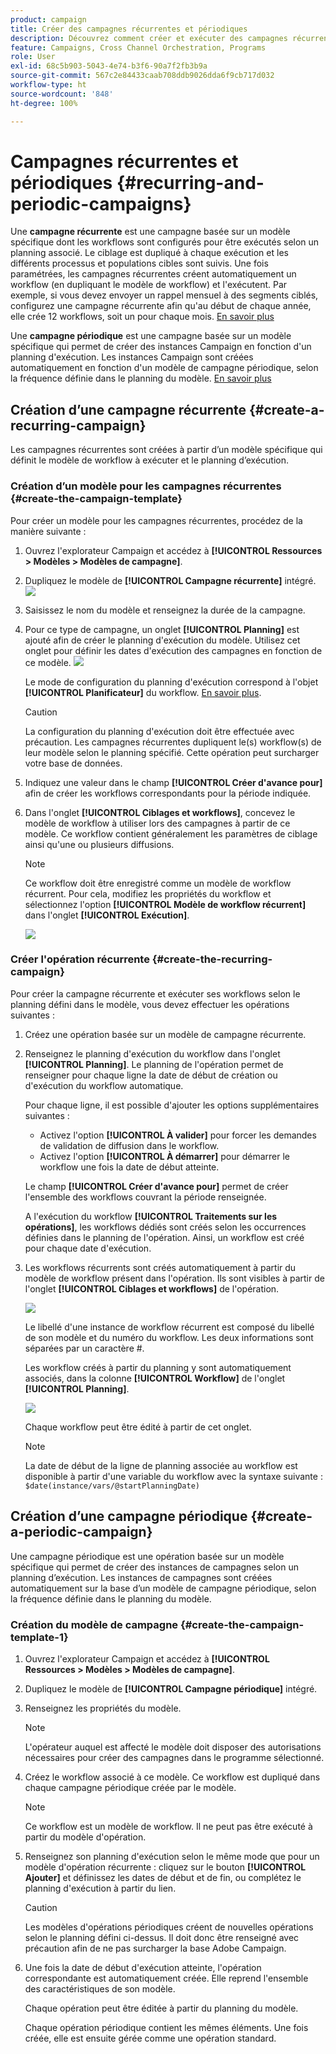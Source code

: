 ```yaml
---
product: campaign
title: Créer des campagnes récurrentes et périodiques
description: Découvrez comment créer et exécuter des campagnes récurrentes et périodiques.
feature: Campaigns, Cross Channel Orchestration, Programs
role: User
exl-id: 68c5b903-5043-4e74-b3f6-90a7f2fb3b9a
source-git-commit: 567c2e84433caab708ddb9026dda6f9cb717d032
workflow-type: ht
source-wordcount: '848'
ht-degree: 100%

---
```


# Campagnes récurrentes et périodiques {#recurring-and-periodic-campaigns}

Une **campagne récurrente** est une campagne basée sur un modèle spécifique dont les workflows sont configurés pour être exécutés selon un planning associé. Le ciblage est dupliqué à chaque exécution et les différents processus et populations cibles sont suivis.  Une fois paramétrées, les campagnes récurrentes créent automatiquement un workflow (en dupliquant le modèle de workflow) et l&#39;exécutent. Par exemple, si vous devez envoyer un rappel mensuel à des segments ciblés, configurez une campagne récurrente afin qu&#39;au début de chaque année, elle crée 12 workflows, soit un pour chaque mois. [En savoir plus](#create-a-recurring-campaign)

Une **campagne périodique** est une campagne basée sur un modèle spécifique qui permet de créer des instances Campaign en fonction d&#39;un planning d&#39;exécution. Les instances Campaign sont créées automatiquement en fonction d&#39;un modèle de campagne périodique, selon la fréquence définie dans le planning du modèle. [En savoir plus](#create-a-periodic-campaign)

## Création d’une campagne récurrente {#create-a-recurring-campaign}

Les campagnes récurrentes sont créées à partir d’un modèle spécifique qui définit le modèle de workflow à exécuter et le planning d’exécution.

### Création d’un modèle pour les campagnes récurrentes {#create-the-campaign-template}

Pour créer un modèle pour les campagnes récurrentes, procédez de la manière suivante :

1. Ouvrez l&#39;explorateur Campaign et accédez à **[!UICONTROL Ressources > Modèles > Modèles de campagne]**.
1. Dupliquez le modèle de **[!UICONTROL Campagne récurrente]** intégré.
   ![](assets/recurring-campaign-duplicate.png)
1. Saisissez le nom du modèle et renseignez la durée de la campagne.
1. Pour ce type de campagne, un onglet **[!UICONTROL Planning]** est ajouté afin de créer le planning d&#39;exécution du modèle. Utilisez cet onglet pour définir les dates d&#39;exécution des campagnes en fonction de ce modèle.
   ![](assets/recurring-campaign-schedule.png)

   Le mode de configuration du planning d&#39;exécution correspond à l&#39;objet **[!UICONTROL Planificateur]** du workflow. [En savoir plus](../workflow/scheduler.md).

   >[!CAUTION]
   >
   >La configuration du planning d&#39;exécution doit être effectuée avec précaution. Les campagnes récurrentes dupliquent le(s) workflow(s) de leur modèle selon le planning spécifié. Cette opération peut surcharger votre base de données.

1. Indiquez une valeur dans le champ **[!UICONTROL Créer d&#39;avance pour]** afin de créer les workflows correspondants pour la période indiquée.
1. Dans l&#39;onglet **[!UICONTROL Ciblages et workflows]**, concevez le modèle de workflow à utiliser lors des campagnes à partir de ce modèle. Ce workflow contient généralement les paramètres de ciblage ainsi qu&#39;une ou plusieurs diffusions.

   >[!NOTE]
   >
   >Ce workflow doit être enregistré comme un modèle de workflow récurrent. Pour cela, modifiez les propriétés du workflow et sélectionnez l&#39;option **[!UICONTROL Modèle de workflow récurrent]** dans l&#39;onglet **[!UICONTROL Exécution]**.

   ![](assets/recurring-campaign-wf-properties.png)

### Créer l&#39;opération récurrente {#create-the-recurring-campaign}

Pour créer la campagne récurrente et exécuter ses workflows selon le planning défini dans le modèle, vous devez effectuer les opérations suivantes :

1. Créez une opération basée sur un modèle de campagne récurrente.
1. Renseignez le planning d&#39;exécution du workflow dans l&#39;onglet **[!UICONTROL Planning]**. Le planning de l&#39;opération permet de renseigner pour chaque ligne la date de début de création ou d&#39;exécution du workflow automatique.

   Pour chaque ligne, il est possible d&#39;ajouter les options supplémentaires suivantes :

   * Activez l&#39;option **[!UICONTROL À valider]** pour forcer les demandes de validation de diffusion dans le workflow.
   * Activez l&#39;option **[!UICONTROL À démarrer]** pour démarrer le workflow une fois la date de début atteinte.

   Le champ **[!UICONTROL Créer d&#39;avance pour]** permet de créer l&#39;ensemble des workflows couvrant la période renseignée.

   A l&#39;exécution du workflow **[!UICONTROL Traitements sur les opérations]**, les workflows dédiés sont créés selon les occurrences définies dans le planning de l&#39;opération. Ainsi, un workflow est créé pour chaque date d&#39;exécution.

1. Les workflows récurrents sont créés automatiquement à partir du modèle de workflow présent dans l&#39;opération. Ils sont visibles à partir de l&#39;onglet **[!UICONTROL Ciblages et workflows]** de l&#39;opération.

   ![](assets/recurring-wf-created.png)

   Le libellé d&#39;une instance de workflow récurrent est composé du libellé de son modèle et du numéro du workflow. Les deux informations sont séparées par un caractère #.

   Les workflow créés à partir du planning y sont automatiquement associés, dans la colonne **[!UICONTROL Workflow]** de l&#39;onglet **[!UICONTROL Planning]**.

   ![](assets/recurring-wf-schedule-executed.png)

   Chaque workflow peut être édité à partir de cet onglet.

   >[!NOTE]
   >
   >La date de début de la ligne de planning associée au workflow est disponible à partir d&#39;une variable du workflow avec la syntaxe suivante :\
   >`$date(instance/vars/@startPlanningDate)`

## Création d’une campagne périodique {#create-a-periodic-campaign}

Une campagne périodique est une opération basée sur un modèle spécifique qui permet de créer des instances de campagnes selon un planning d’exécution. Les instances de campagnes sont créées automatiquement sur la base d’un modèle de campagne périodique, selon la fréquence définie dans le planning du modèle.

### Création du modèle de campagne {#create-the-campaign-template-1}

1. Ouvrez l&#39;explorateur Campaign et accédez à **[!UICONTROL Ressources > Modèles > Modèles de campagne]**.
1. Dupliquez le modèle de **[!UICONTROL Campagne périodique]** intégré.
1. Renseignez les propriétés du modèle.

   >[!NOTE]
   >
   >L&#39;opérateur auquel est affecté le modèle doit disposer des autorisations nécessaires pour créer des campagnes dans le programme sélectionné.

1. Créez le workflow associé à ce modèle. Ce workflow est dupliqué dans chaque campagne périodique créée par le modèle.

   >[!NOTE]
   >
   >Ce workflow est un modèle de workflow. Il ne peut pas être exécuté à partir du modèle d&#39;opération.

1. Renseignez son planning d&#39;exécution selon le même mode que pour un modèle d&#39;opération récurrente : cliquez sur le bouton **[!UICONTROL Ajouter]** et définissez les dates de début et de fin, ou complétez le planning d&#39;exécution à partir du lien.

   >[!CAUTION]
   >
   >Les modèles d&#39;opérations périodiques créent de nouvelles opérations selon le planning défini ci-dessus. Il doit donc être renseigné avec précaution afin de ne pas surcharger la base Adobe Campaign.

1. Une fois la date de début d&#39;exécution atteinte, l&#39;opération correspondante est automatiquement créée. Elle reprend l&#39;ensemble des caractéristiques de son modèle.

   Chaque opération peut être éditée à partir du planning du modèle.

   Chaque opération périodique contient les mêmes éléments. Une fois créée, elle est ensuite gérée comme une opération standard.
